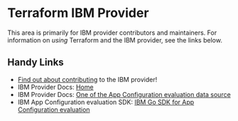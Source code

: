 # Terraform IBM Provider 
<!-- markdownlint-disable MD026 -->
This area is primarily for IBM provider contributors and maintainers. For information on _using_ Terraform and the IBM provider, see the links below.


## Handy Links
* [Find out about contributing](../../../CONTRIBUTING.md) to the IBM provider!
* IBM Provider Docs: [Home](https://registry.terraform.io/providers/IBM-Cloud/ibm/latest/docs)
* IBM Provider Docs: [One of the App Configuration evaluation data source](https://registry.terraform.io/providers/IBM-Cloud/ibm/latest/docs/data-sources/app_config_evaluate_feature_flag)
* IBM App Configuration evaluation SDK: [IBM Go SDK for App Configuration evaluation](https://github.com/IBM/appconfiguration-go-sdk)
